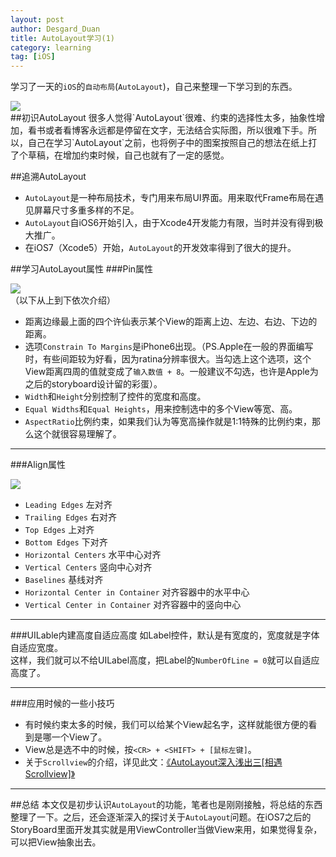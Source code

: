 ```yaml
---
layout: post
author: Desgard_Duan
title: AutoLayout学习(1)
category: learning
tag: [iOS]
---
```


学习了一天的`iOS`的`自动布局`(`AutoLayout`)，自己来整理一下学习到的东西。
<div>
    <img src="http://i13.tietuku.com/6d985ed273b4cf0a.png">
</div>
<!-- more -->
##初识AutoLayout
很多人觉得`AutoLayout`很难、约束的选择性太多，抽象性增加，看书或者看博客永远都是停留在文字，无法结合实际图，所以很难下手。所以，自己在学习`AutoLayout`之前，也将例子中的图案按照自己的想法在纸上打了个草稿，在增加约束时候，自己也就有了一定的感觉。

##追溯AutoLayout
* `AutoLayout`是一种布局技术，专门用来布局UI界面。用来取代Frame布局在遇见屏幕尺寸多重多样的不足。
* `AutoLayout`自iOS6开始引入，由于Xcode4开发能力有限，当时并没有得到极大推广。
* 在iOS7（Xcode5）开始，`AutoLayout`的开发效率得到了很大的提升。

##学习AutoLayout属性
###Pin属性
<div>
<img src='http://i13.tietuku.com/28ab0e3d71d1581a.png' />
</div>
（以下从上到下依次介绍）

* 距离边缘最上面的四个许仙表示某个View的距离上边、左边、右边、下边的距离。
* 选项`Constrain To Margins`是iPhone6出现。（PS.Apple在一般的界面编写时，有些间距较为好看，因为ratina分辨率很大。当勾选上这个选项，这个View距离四周的值就变成了`输入数值 + 8`。一般建议不勾选，也许是Apple为之后的storyboard设计留的彩蛋）。
* `Width`和`Height`分别控制了控件的宽度和高度。
* `Equal Widths`和`Equal Heights`，用来控制选中的多个View等宽、高。
* `AspectRatio`比例约束，如果我们认为等宽高操作就是1:1特殊的比例约束，那么这个就很容易理解了。

----
###Align属性
<div>
    <img src='http://i13.tietuku.com/b3003e2fb1f60016.png' />
</div>

* `Leading Edges` 左对齐
* `Trailing Edges` 右对齐
* `Top Edges` 上对齐
* `Bottom Edges` 下对齐
* `Horizontal Centers` 水平中心对齐
* `Vertical Centers` 竖向中心对齐
* `Baselines` 基线对齐
* `Horizontal Center in Container` 对齐容器中的水平中心
* `Vertical Center in Container` 对齐容器中的竖向中心

----

###UILable内建高度自适应高度
如Label控件，默认是有宽度的，宽度就是字体自适应宽度。<br />
这样，我们就可以不给UILabel高度，把Label的`NumberOfLine = 0`就可以自适应高度了。

----

###应用时候的一些小技巧
* 有时候约束太多的时候，我们可以给某个View起名字，这样就能很方便的看到是哪一个View了。
* View总是选不中的时候，按`<CR> + <SHIFT> + [鼠标左键]`。
* 关于`Scrollview`的介绍，详见此文：[《AutoLayout深入浅出三[相遇Scrollview]》](http://grayluo.github.io/WeiFocusIo/autolayout/2015/01/27/autolayout3/)

----

##总结
本文仅是初步认识`AutoLayout`的功能，笔者也是刚刚接触，将总结的东西整理了一下。之后，还会逐渐深入的探讨关于`AutoLayout`问题。在iOS7之后的StoryBoard里面开发其实就是用ViewController当做View来用，如果觉得复杂，可以把View抽象出去。




